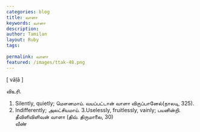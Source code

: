 ```yaml
---
categories: blog
title: வாளா
keywords: வாளா
description: 
author: Tamilan
layout: Ruby
tags: 
 
permalink: வாளா
featured: /images/ttak-48.png
---
```

  
[ vāḷā ]  
  
விஉரி.   
1. Silently, quietly; மௌனமாய். வயப்பட்டான் வாளா விருப்பானேல்(நாலடி, 325).   
2. Indifferently; அலட்சியமாய். 3.Uselessly, fruitlessly, vainly; பயனின்றி. தீவிளிவிளிவன் வாளா (திவ். திருமாலை, 30)  
வீண்